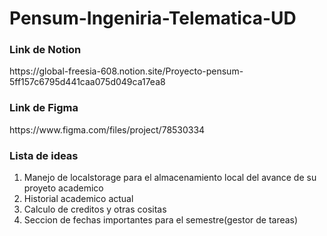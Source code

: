 # Pensum-Ingeniria-Telematica-UD
<h3>Link de Notion</h3>
https://global-freesia-608.notion.site/Proyecto-pensum-5ff157c6795d441caa075d049ca17ea8
<h3>Link de Figma</h3>
https://www.figma.com/files/project/78530334
<h3>Lista de ideas</h3>
<ol>
<li>Manejo de localstorage para el almacenamiento local del avance de su proyeto academico</li>
<li>Historial academico actual</li>
<li>Calculo de creditos y otras cositas</li>
<li>Seccion de fechas importantes para el semestre(gestor de tareas)</li>
</ol>
